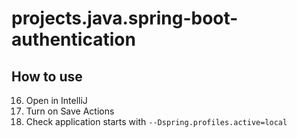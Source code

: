 # projects.java.spring-boot-authentication

## How to use

16. Open in IntelliJ
17. Turn on Save Actions
18. Check application starts with `--Dspring.profiles.active=local`

